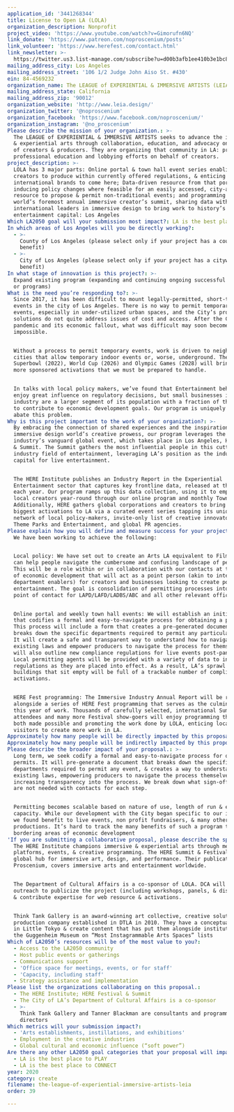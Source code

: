 ```yaml
---
application_id: '3441268344'
title: License to Open LA (LOLA)
organization_description: Nonprofit
project_video: 'https://www.youtube.com/watch?v=Gimorufn6NQ'
link_donate: 'https://www.patreon.com/noproscenium/posts'
link_volunteer: 'https://www.herefest.com/contact.html'
link_newsletter: >-
  https://twitter.us3.list-manage.com/subscribe?u=d00b3afb1ee410b3e1bc8d5b4&id=cb5cf5631e
mailing_address_city: Los Angeles
mailing_address_street: '106 1/2 Judge John Aiso St. #430'
ein: 84-4569232
organization_name: The LEAGUE of EXPERIENTIAL & IMMERSIVE ARTISTS (LEIA)
mailing_address_state: California
mailing_address_zip: '90012'
organization_website: 'http://www.leia.design/'
organization_twitter: '@noproscenium'
organization_facebook: 'https://www.facebook.com/noproscenium/'
organization_instagram: '@no_proscenium'
Please describe the mission of your organization.: >-
  The LEAGUE of EXPERIENTIAL & IMMERSIVE ARTISTS seeks to advance the immersive
  & experiential arts through collaboration, education, and advocacy on behalf
  of creators & producers. They are organizing that community in LA: ​providing
  ​professional education and lobbying efforts on behalf of creators.
project_description: >-
  LOLA has 3 major parts: Online portal & town hall event series enabling
  creators to produce within currently offered regulations, & enticing
  international brands to come here; Data-driven resource from that portal,
  inducing policy changes where feasible for an easily accessed, city-approved
  resource to propose & permit non-traditional events; and programming at the
  world’s foremost annual immersive creator’s summit, sharing data with
  international leaders in immersive design to bring work to history’s largest
  entertainment capital: Los Angeles
Which LA2050 goal will your submission most impact?: LA is the best place to CREATE
In which areas of Los Angeles will you be directly working?:
  - >-
    County of Los Angeles (please select only if your project has a countywide
    benefit)
  - >-
    City of Los Angeles (please select only if your project has a citywide
    benefit)
In what stage of innovation is this project?: >-
  Expand existing program (expanding and continuing ongoing successful projects
  or programs)
What is the need you’re responding to?: >-
  Since 2017, it has been difficult to mount legally-permitted, short-term
  events in the city of Los Angeles. There is no way to permit temporary indoor
  events, especially in under-utilized urban spaces, and the City’s proposed
  solutions do not quite address issues of cost and access. After the COVID-19
  pandemic and its economic fallout, what was difficult may soon become
  impossible.


  Without a process to permit temporary events, work is driven to neighboring
  cities that allow temporary indoor events or, worse, underground. The
  Superbowl (2022), World Cup (2026) and Olympic Games (2028) will bring even
  more sponsored activations that we must be prepared to handle.


  In talks with local policy makers, we’ve found that Entertainment behemoths
  enjoy great influence on regulatory decisions, but small businesses in the
  industry are a larger segment of its population with a fraction of the ability
  to contribute to economic development goals. Our program is uniquely suited to
  abate this problem.
Why is this project important to the work of your organization?: >-
  By embracing the connection of shared experiences and the inspiration of the
  immersive design world’s creative prowess, our program leverages the
  industry’s vanguard global event, which takes place in Los Angeles, HERE Fest
  & Summit. The Summit gathers the most influential people in this cutting edge
  industry field of entertainment, leveraging LA’s position as the industry
  capital for live entertainment.


  The HERE Institute publishes an Industry Report in the Experiential
  Entertainment sector that captures key frontline data, released at the Summit
  each year. Our program ramps up this data collection, using it to empower
  local creators year-round through our online program and monthly Town Halls.
  Additionally, HERE gathers global corporations and creators to bring their
  biggest activations to LA via a curated event series tapping its unique
  network of local policy-makers, invite-only list of creative innovators across
  Theme Parks and Entertainment, and global PR agencies.
Please explain how you will define and measure success for your project.: >-
  We have been working to achieve the following:


  Local policy: We have set out to create an Arts LA equivalent to Film LA that
  can help people navigate the cumbersome and confusing landscape of permitting.
  This will be a role within or in collaboration with our contacts at the office
  of economic development that will act as a point person (akin to internal city
  department enablers) for creators and businesses looking to create pop-up
  entertainment. The goal is consolidation of permitting processes into a single
  point of contact for LAPD/LAFD/LADBS/ABC and all other relevant offices.


  Online portal and weekly town hall events: We will establish an initiative
  that codifies a formal and easy-to-navigate process for obtaining a permit.
  This process will include a form that creates a pre-generated document that
  breaks down the specific departments required to permit any particular event.
  It will create a safe and transparent way to understand how to navigate the
  existing laws and empower producers to navigate the process for themselves. It
  will also outline new compliance regulations for live events post-pandemic.
  Local permitting agents will be provided with a variety of data to inform new
  regulations as they are placed into effect. As a result, LA’s sprawl of urban
  buildings that sit empty will be full of a trackable number of compliant
  activations.


  HERE Fest programming: The Immersive Industry Annual Report will be released
  alongside a series of HERE Fest programming that serves as the culmination of
  this year of work. Thousands of carefully selected, international Summit
  attendees and many more Festival show-goers will enjoy programming that is
  both made possible and promoting the work done by LOLA, enticing locals and
  visitors to create more work in LA.
Approximately how many people will be directly impacted by this proposal?: '1000'
Approximately how many people will be indirectly impacted by this proposal?: '3000000'
Please describe the broader impact of your proposal.: >-
  Long term, we seek codify a formal and easy-to-navigate process for obtaining
  permits. It will pre-generate a document that breaks down the specific
  departments required to permit any event, & creates a way to understand
  existing laws, empowering producers to navigate the process themselves &
  increasing transparency into the process. We break down what sign-offs are &
  are not needed with contacts for each step.


  Permitting becomes scalable based on nature of use, length of run & event
  capacity. While our development with the City began specific to our industry,
  we found benefit to live events, non profit fundraisers, & many other
  productions. It’s hard to track the many benefits of such a program to
  bordering areas of economic development
'If you are submitting a collaborative proposal, please describe the specific role of partner organizations in the project.': >-
  The HERE Institute champions immersive & experiential arts through media
  platforms, events, & creative programming. The HERE Summit & Festival is a
  global hub for immersive art, design, and performance. Their publication, No
  Proscenium, covers immersive arts and entertainment worldwide.


  The Department of Cultural Affairs is a co-sponsor of LOLA. DCA will provide
  outreach to publicize the project (including workshops, panels, & discussions)
  & contribute expertise for web resource & activations.


  Think Tank Gallery is an award-winning art collective, creative solutions, and
  production company established in DTLA in 2010. They have a conceptual space
  in Little Tokyo & create content that has put them alongside institutions like
  the Guggenheim Museum on “Most Instagrammable Arts Spaces” lists
Which of LA2050’s resources will be of the most value to you?:
  - Access to the LA2050 community
  - Host public events or gatherings
  - Communications support
  - 'Office space for meetings, events, or for staff'
  - 'Capacity, including staff'
  - Strategy assistance and implementation
Please list the organizations collaborating on this proposal.:
  - The HERE Institute; HERE Festival & Summit
  - The City of LA’s Department of Cultural Affairs is a co-sponsor
  - >-
    Think Tank Gallery and Tanner Blackman are consultants and programming
    directors
Which metrics will your submission impact?:
  - 'Arts establishments, instillations, and exhibitions'
  - Employment in the creative industries
  - Global cultural and economic influence (“soft power”)
Are there any other LA2050 goal categories that your proposal will impact?:
  - LA is the best place to PLAY
  - LA is the best place to CONNECT
year: 2020
category: create
filename: the-league-of-experiential-immersive-artists-leia
order: 39

---
```

